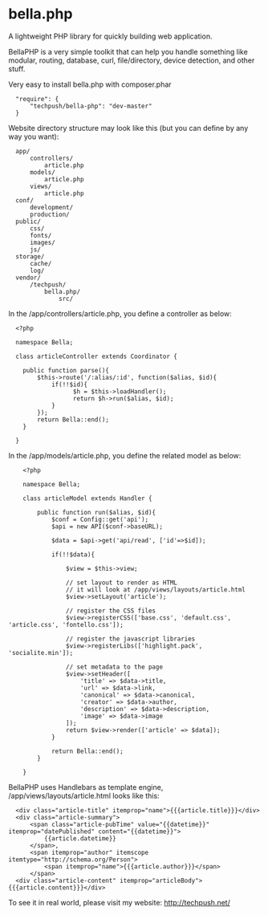 bella.php
========

A lightweight PHP library for quickly building web application.

BellaPHP is a very simple toolkit that can help you handle something like modular, routing, database, curl, file/directory, device detection, and other stuff.

Very easy to install bella.php with composer.phar

      "require": {
          "techpush/bella-php": "dev-master"
      }
  

Website directory structure may look like this (but you can define by any way you want):

      app/
          controllers/
              article.php
          models/
              article.php
          views/
              article.php
      conf/
          development/
          production/
      public/
          css/
          fonts/
          images/
          js/
      storage/
          cache/
          log/
      vendor/
          /techpush/
              bella.php/
                  src/
      
  
  
In the /app/controllers/article.php, you define a controller as below:

      <?php
      
      namespace Bella;
      
      class articleController extends Coordinator {
      	
      	public function parse(){
      		$this->route('/:alias/:id', function($alias, $id){
      			if(!!$id){
      				  $h = $this->loadHandler();
      				  return $h->run($alias, $id);
      			}
      		});
      		return Bella::end();
      	}
      	
      }
      

In the /app/models/article.php, you define the related model as below:

        <?php
        
        namespace Bella;
        
        class articleModel extends Handler {
        	
        	public function run($alias, $id){
        		$conf = Config::get('api');
        		$api = new API($conf->baseURL);
        		
        		$data = $api->get('api/read', ['id'=>$id]);
        		
        		if(!!$data){
        			
        			$view = $this->view;
        			
        			// set layout to render as HTML
        			// it will look at /app/views/layouts/article.html
        			$view->setLayout('article');
        			
        			// register the CSS files
        			$view->registerCSS(['base.css', 'default.css', 'article.css', 'fontello.css']);
        			
        			// register the javascript libraries
        			$view->registerLibs(['highlight.pack', 'socialite.min']);
        			
        			// set metadata to the page
        			$view->setHeader([
        				'title' => $data->title,
        				'url' => $data->link,
        				'canonical' => $data->canonical,
        				'creator' => $data->author,
        				'description' => $data->description,
        				'image' => $data->image
        			]);
        			return $view->render(['article' => $data]);
        		}
        		
        		return Bella::end();
        	}
        	
        }


BellaPHP uses Handlebars as template engine, /app/views/layouts/article.html looks like this:

      <div class="article-title" itemprop="name">{{{article.title}}}</div>
      <div class="article-summary">
          <span class="article-pubTime" value="{{datetime}}" itemprop="datePublished" content="{{datetime}}">
              {{article.datetime}}
          </span>,
          <span itemprop="author" itemscope itemtype="http://schema.org/Person">
              <span itemprop="name">{{{article.author}}}</span>
          </span>
      <div class="article-content" itemprop="articleBody">{{{article.content}}}</div>


To see it in real world, please visit my website: http://techpush.net/
